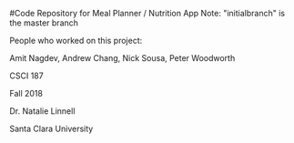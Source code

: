 #Code Repository for Meal Planner / Nutrition App
Note: "initialbranch" is the master branch

People who worked on this project:

Amit Nagdev, Andrew Chang, Nick Sousa, Peter Woodworth

CSCI 187

Fall 2018

Dr. Natalie Linnell

Santa Clara University
